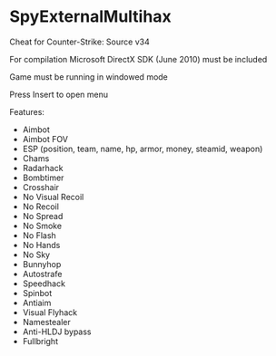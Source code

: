 # SpyExternalMultihax
Cheat for Counter-Strike: Source v34

 For compilation Microsoft DirectX SDK (June 2010) must be included 
 
 Game must be running in windowed mode
 
 Press Insert to open menu

Features:
- Aimbot
- Aimbot FOV
- ESP
(position, team, name, hp, armor, money, steamid, weapon)
- Chams
- Radarhack
- Bombtimer
- Crosshair
- No Visual Recoil
- No Recoil
- No Spread
- No Smoke
- No Flash
- No Hands
- No Sky
- Bunnyhop
- Autostrafe
- Speedhack
- Spinbot
- Antiaim
- Visual Flyhack
- Namestealer
- Anti-HLDJ bypass
- Fullbright
